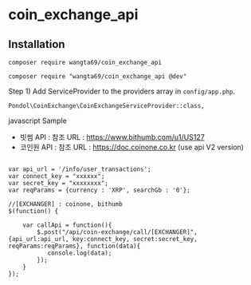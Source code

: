 # coin_exchange_api

## Installation
```
composer require wangta69/coin_exchange_api

composer require "wangta69/coin_exchange_api @dev"

```

Step 1) Add ServiceProvider to the providers array in `config/app.php`.
```
Pondol\CoinExchange\CoinExchangeServiceProvider::class,
```

javascript Sample
- 빗썸 API : 참조 URL :  https://www.bithumb.com/u1/US127 <br />
- 코인원 API : 참조 URL :  https://doc.coinone.co.kr (use api V2 version)<br />
```

var api_url = '/info/user_transactions';
var connect_key = "xxxxxx";
var secret_key = "xxxxxxxx";
var reqParams = {currency : 'XRP', searchGb : '0'};

//[EXCHANGER] : coinone, bithumb
$(function() {
    
    var callApi = function(){
        $.post("/api/coin-exchange/call/[EXCHANGER]", {api_url:api_url, key:connect_key, secret:secret_key, reqParams:reqParams}, function(data){
           console.log(data); 
        });
    }
});
```